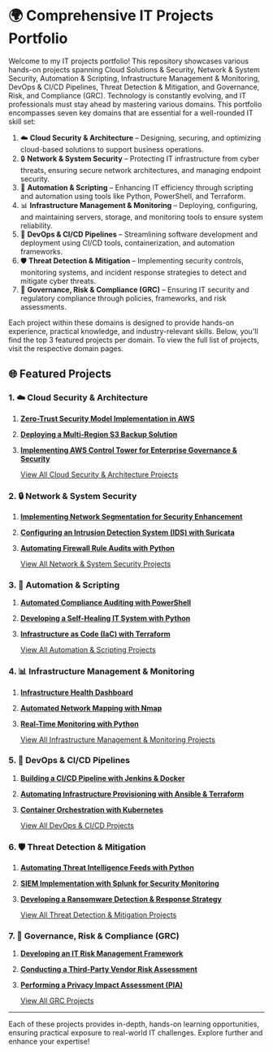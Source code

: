 # 🌍 Comprehensive IT Projects Portfolio

Welcome to my IT projects portfolio! This repository showcases various hands-on projects spanning Cloud Solutions & Security, Network & System Security, Automation & Scripting, Infrastructure Management & Monitoring, DevOps & CI/CD Pipelines, Threat Detection & Mitigation, and Governance, Risk, and Compliance (GRC). Technology is constantly evolving, and IT professionals must stay ahead by mastering various domains. This portfolio encompasses seven key domains that are essential for a well-rounded IT skill set:

1. ☁️ **Cloud Security & Architecture** – Designing, securing, and optimizing cloud-based solutions to support business operations.
2. 🔒 **Network & System Security** – Protecting IT infrastructure from cyber threats, ensuring secure network architectures, and managing endpoint security.
3. 🤖 **Automation & Scripting** – Enhancing IT efficiency through scripting and automation using tools like Python, PowerShell, and Terraform.
4. 📊 **Infrastructure Management & Monitoring** – Deploying, configuring, and maintaining servers, storage, and monitoring tools to ensure system reliability.
5. 🚀 **DevOps & CI/CD Pipelines** – Streamlining software development and deployment using CI/CD tools, containerization, and automation frameworks.
6. 🛡️ **Threat Detection & Mitigation** – Implementing security controls, monitoring systems, and incident response strategies to detect and mitigate cyber threats.
7. 📜 **Governance, Risk & Compliance (GRC)** – Ensuring IT security and regulatory compliance through policies, frameworks, and risk assessments.

Each project within these domains is designed to provide hands-on experience, practical knowledge, and industry-relevant skills. Below, you'll find the top 3 featured projects per domain. To view the full list of projects, visit the respective domain pages.

## 🌐 Featured Projects

### 1. ☁️ **Cloud Security & Architecture**
1. **[Zero-Trust Security Model Implementation in AWS](Project_Link_Here)**
2. **[Deploying a Multi-Region S3 Backup Solution](Project_Link_Here)**
3. **[Implementing AWS Control Tower for Enterprise Governance & Security](Project_Link_Here)**

    [View All Cloud Security & Architecture Projects](cloud-security.md)

### 2. 🔒 **Network & System Security**
1. **[Implementing Network Segmentation for Security Enhancement](Project_Link_Here)**
2. **[Configuring an Intrusion Detection System (IDS) with Suricata](Project_Link_Here)**
3. **[Automating Firewall Rule Audits with Python](Project_Link_Here)**

    [View All Network & System Security Projects](Network_Security_Projects.md)

### 3. 🤖 **Automation & Scripting**
1. **[Automated Compliance Auditing with PowerShell](Project_Link_Here)**
2. **[Developing a Self-Healing IT System with Python](Project_Link_Here)**
3. **[Infrastructure as Code (IaC) with Terraform](Project_Link_Here)**

    [View All Automation & Scripting Projects](Automation_Scripting_Projects.md)

### 4. 📊 **Infrastructure Management & Monitoring**
1. **[Infrastructure Health Dashboard](Project_Link_Here)**
2. **[Automated Network Mapping with Nmap](Project_Link_Here)**
3. **[Real-Time Monitoring with Python](Project_Link_Here)**

    [View All Infrastructure Management & Monitoring Projects](Infrastructure_Management_Projects.md)

### 5. 🚀 **DevOps & CI/CD Pipelines**
1. **[Building a CI/CD Pipeline with Jenkins & Docker](Project_Link_Here)**
2. **[Automating Infrastructure Provisioning with Ansible & Terraform](Project_Link_Here)**
3. **[Container Orchestration with Kubernetes](Project_Link_Here)**

    [View All DevOps & CI/CD Projects](DevOps_Projects.md)

### 6. 🛡️ **Threat Detection & Mitigation**
1. **[Automating Threat Intelligence Feeds with Python](Project_Link_Here)**
2. **[SIEM Implementation with Splunk for Security Monitoring](Project_Link_Here)**
3. **[Developing a Ransomware Detection & Response Strategy](Project_Link_Here)**

    [View All Threat Detection & Mitigation Projects](Threat_Detection_Projects.md)

### 7. 📜 **Governance, Risk & Compliance (GRC)**
1. **[Developing an IT Risk Management Framework](Project_Link_Here)**
2. **[Conducting a Third-Party Vendor Risk Assessment](Project_Link_Here)**
3. **[Performing a Privacy Impact Assessment (PIA)](Project_Link_Here)**

    [View All GRC Projects](GRC_Projects.md)

---

Each of these projects provides in-depth, hands-on learning opportunities, ensuring practical exposure to real-world IT challenges. Explore further and enhance your expertise!

